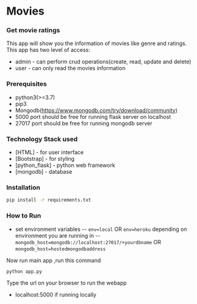 # Movies
### Get movie ratings 

This app will show you the information of movies like genre and ratings. 
This app has two level of access:
- admin - can perform crud operations(create, read, update and delete)
- user - can only read the movies information

### Prerequisites
- python3(>=3.7)
- pip3
- Mongodb(https://www.mongodb.com/try/download/community)
- 5000 port should be free for running flask server on localhost
- 27017 port should be free for running mongodb server

### Technology Stack used

- [HTML] - for user interface
- [Bootstrap] - for styling
- [python_flask] - python web framework
- [mongodb] - database 

### Installation

```sh
pip install -r requirements.txt
```


### How to Run
- set environment variables
-- `env=local` OR `env=heroku` depending on environment you are running in
-- `mongodb_host=mongodb://localhost:27017/+yourdbname` OR `mongodb_host=hostedmongodbaddress`

Now run main app ,run this command

```sh
python app.py
```

Type the url on your browser to run the webapp
- localhost:5000 if running locally